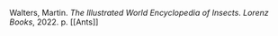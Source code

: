 Walters, Martin. _The Illustrated World Encyclopedia of Insects_. _Lorenz Books_, 2022. p.  [[Ants]] 

